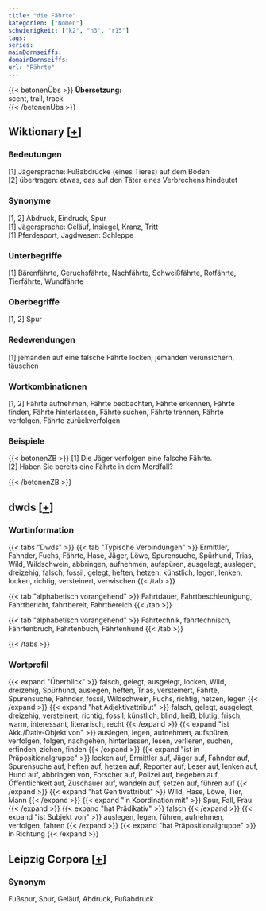 ```yaml
---
title: "die Fährte"
kategorien: ["Nomen"]
schwierigkeit: ["k2", "h3", "r15"]
tags:
series:
mainDornseiffs:
domainDornseiffs:
url: "Fährte"
---
```


{{< betonenÜbs >}}
**Übersetzung:**  
scent, trail, track  
{{< /betonenÜbs >}}

## Wiktionary [[+](https://de.wiktionary.org/wiki/Fährte)]

### Bedeutungen
[1] Jägersprache: Fußabdrücke (eines Tieres) auf dem Boden  
[2] übertragen: etwas, das auf den Täter eines Verbrechens hindeutet  

### Synonyme
[1, 2] Abdruck, Eindruck, Spur  
[1] Jägersprache: Geläuf, Insiegel, Kranz, Tritt  
[1] Pferdesport, Jagdwesen: Schleppe  

### Unterbegriffe
[1] Bärenfährte, Geruchsfährte, Nachfährte, Schweißfährte, Rotfährte, Tierfährte, Wundfährte  

### Oberbegriffe
[1, 2] Spur  

### Redewendungen
[1] jemanden auf eine falsche Fährte locken; jemanden verunsichern, täuschen  

### Wortkombinationen
[1, 2] Fährte aufnehmen, Fährte beobachten, Fährte erkennen, Fährte finden, Fährte hinterlassen, Fährte suchen, Fährte trennen, Fährte verfolgen, Fährte zurückverfolgen  

### Beispiele
{{< betonenZB >}}
[1] Die Jäger verfolgen eine falsche Fährte.  
[2] Haben Sie bereits eine Fährte in dem Mordfall?  

{{< /betonenZB >}}


## dwds [[+](https://www.dwds.de/wb/Fährte)]

### Wortinformation
{{< tabs "Dwds" >}}
{{< tab "Typische Verbindungen" >}}
Ermittler, Fahnder, Fuchs, Fährte, Hase, Jäger, Löwe, Spurensuche, Spürhund, Trias, Wild, Wildschwein, abbringen, aufnehmen, aufspüren, ausgelegt, auslegen, dreizehig, falsch, fossil, gelegt, heften, hetzen, künstlich, legen, lenken, locken, richtig, versteinert, verwischen
{{< /tab >}}

{{< tab "alphabetisch vorangehend" >}}
Fahrtdauer, Fahrtbeschleunigung, Fahrtbericht, fahrtbereit, Fahrtbereich
{{< /tab >}}

{{< tab "alphabetisch vorangehend" >}}
Fahrtechnik, fahrtechnisch, Fährtenbruch, Fahrtenbuch, Fährtenhund
{{< /tab >}}

{{< /tabs >}}

### Wortprofil
{{< expand "Überblick" >}} falsch, gelegt, ausgelegt, locken, Wild, dreizehig, Spürhund, auslegen, heften, Trias, versteinert, Fährte, Spurensuche, Fahnder, fossil, Wildschwein, Fuchs, richtig, hetzen, legen {{< /expand >}}
{{< expand "hat Adjektivattribut" >}} falsch, gelegt, ausgelegt, dreizehig, versteinert, richtig, fossil, künstlich, blind, heiß, blutig, frisch, warm, interessant, literarisch, recht {{< /expand >}}
{{< expand "ist Akk./Dativ-Objekt von" >}} auslegen, legen, aufnehmen, aufspüren, verfolgen, folgen, nachgehen, hinterlassen, lesen, verlieren, suchen, erfinden, ziehen, finden {{< /expand >}}
{{< expand "ist in Präpositionalgruppe" >}} locken auf, Ermittler auf, Jäger auf, Fahnder auf, Spurensuche auf, heften auf, hetzen auf, Reporter auf, Leser auf, lenken auf, Hund auf, abbringen von, Forscher auf, Polizei auf, begeben auf, Öffentlichkeit auf, Zuschauer auf, wandeln auf, setzen auf, führen auf {{< /expand >}}
{{< expand "hat Genitivattribut" >}} Wild, Hase, Löwe, Tier, Mann {{< /expand >}}
{{< expand "in Koordination mit" >}} Spur, Fall, Frau {{< /expand >}}
{{< expand "hat Prädikativ" >}} falsch {{< /expand >}}
{{< expand "ist Subjekt von" >}} auslegen, legen, führen, aufnehmen, verfolgen, fahren {{< /expand >}}
{{< expand "hat Präpositionalgruppe" >}} in Richtung {{< /expand >}}

## Leipzig Corpora [[+](https://corpora.uni-leipzig.de/en/res?word=Fährte&corpusId=deu_newscrawl-public_2018)]


### Synonym
Fußspur, Spur, Geläuf, Abdruck, Fußabdruck

